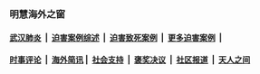 
### 明慧海外之窗

####  [武汉肺炎](indexes/365.md?t=02181100) &nbsp;|&nbsp;  [迫害案例综述](indexes/328.md?t=02181100) &nbsp;|&nbsp; [迫害致死案例](indexes/277.md?t=02181100)  &nbsp;|&nbsp; [更多迫害案例](indexes/81.md?t=02181100)  &nbsp;|&nbsp; 
####  [时事评论](indexes/19.md?t=02181100) &nbsp;|&nbsp; [海外简讯](indexes/245.md?t=02181100)&nbsp;|&nbsp;  [社会支持](indexes/140.md?t=02181100) &nbsp;|&nbsp; [褒奖决议](indexes/282.md?t=02181100) &nbsp;|&nbsp; [社区报道](indexes/91.md?t=02181100)  &nbsp;|&nbsp; [天人之间](indexes/78.md?t=02181100) 

